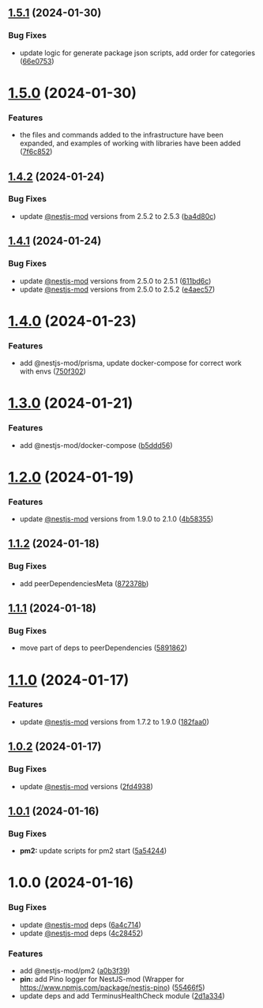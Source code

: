 ## [1.5.1](https://github.com/nestjs-mod/nestjs-mod-contrib/compare/pm2-v1.5.0...pm2-v1.5.1) (2024-01-30)


### Bug Fixes

* update logic for generate package json scripts, add order for categories ([66e0753](https://github.com/nestjs-mod/nestjs-mod-contrib/commit/66e07536875d5574fefb6e307e6dfd17c1596ca8))

# [1.5.0](https://github.com/nestjs-mod/nestjs-mod-contrib/compare/pm2-v1.4.2...pm2-v1.5.0) (2024-01-30)


### Features

* the files and commands added to the infrastructure have been expanded, and examples of working with libraries have been added ([7f6c852](https://github.com/nestjs-mod/nestjs-mod-contrib/commit/7f6c8522f51397ef78a36d6bae09a62f19418518))

## [1.4.2](https://github.com/nestjs-mod/nestjs-mod-contrib/compare/pm2-v1.4.1...pm2-v1.4.2) (2024-01-24)


### Bug Fixes

* update [@nestjs-mod](https://github.com/nestjs-mod) versions from 2.5.2 to 2.5.3 ([ba4d80c](https://github.com/nestjs-mod/nestjs-mod-contrib/commit/ba4d80c6fb0c0fcd2dc608efa5abf581bb01bc43))

## [1.4.1](https://github.com/nestjs-mod/nestjs-mod-contrib/compare/pm2-v1.4.0...pm2-v1.4.1) (2024-01-24)


### Bug Fixes

* update [@nestjs-mod](https://github.com/nestjs-mod) versions from 2.5.0 to 2.5.1 ([611bd6c](https://github.com/nestjs-mod/nestjs-mod-contrib/commit/611bd6ccf9fc78c63b7666625874e68420f5a357))
* update [@nestjs-mod](https://github.com/nestjs-mod) versions from 2.5.0 to 2.5.2 ([e4aec57](https://github.com/nestjs-mod/nestjs-mod-contrib/commit/e4aec57531c6fbb456fb1e4d19c3984e9533dd9b))

# [1.4.0](https://github.com/nestjs-mod/nestjs-mod-contrib/compare/pm2-v1.3.0...pm2-v1.4.0) (2024-01-23)


### Features

* add @nestjs-mod/prisma, update docker-compose for correct work with envs ([750f302](https://github.com/nestjs-mod/nestjs-mod-contrib/commit/750f3022e42dd7af3aca2344d92bb1406b9009cc))

# [1.3.0](https://github.com/nestjs-mod/nestjs-mod-contrib/compare/pm2-v1.2.0...pm2-v1.3.0) (2024-01-21)


### Features

* add @nestjs-mod/docker-compose ([b5ddd56](https://github.com/nestjs-mod/nestjs-mod-contrib/commit/b5ddd569e4374939e5760b13bbd1246dd59673d3))

# [1.2.0](https://github.com/nestjs-mod/nestjs-mod-contrib/compare/pm2-v1.1.2...pm2-v1.2.0) (2024-01-19)


### Features

* update [@nestjs-mod](https://github.com/nestjs-mod) versions from 1.9.0 to 2.1.0 ([4b58355](https://github.com/nestjs-mod/nestjs-mod-contrib/commit/4b58355f755d25ac94fe9267efb9439e23c73a21))

## [1.1.2](https://github.com/nestjs-mod/nestjs-mod-contrib/compare/pm2-v1.1.1...pm2-v1.1.2) (2024-01-18)


### Bug Fixes

* add peerDependenciesMeta ([872378b](https://github.com/nestjs-mod/nestjs-mod-contrib/commit/872378be9bba0a20e581ad662745ee9b155afff1))

## [1.1.1](https://github.com/nestjs-mod/nestjs-mod-contrib/compare/pm2-v1.1.0...pm2-v1.1.1) (2024-01-18)


### Bug Fixes

* move part of deps to peerDependencies ([5891862](https://github.com/nestjs-mod/nestjs-mod-contrib/commit/58918621da29ede968c04f9e00c5b6dfa0bd80de))

# [1.1.0](https://github.com/nestjs-mod/nestjs-mod-contrib/compare/pm2-v1.0.2...pm2-v1.1.0) (2024-01-17)


### Features

* update [@nestjs-mod](https://github.com/nestjs-mod) versions from 1.7.2 to 1.9.0 ([182faa0](https://github.com/nestjs-mod/nestjs-mod-contrib/commit/182faa05ab60dd8e2f13f3fb04b472a7a05f6a75))

## [1.0.2](https://github.com/nestjs-mod/nestjs-mod-contrib/compare/pm2-v1.0.1...pm2-v1.0.2) (2024-01-17)


### Bug Fixes

* update [@nestjs-mod](https://github.com/nestjs-mod) versions ([2fd4938](https://github.com/nestjs-mod/nestjs-mod-contrib/commit/2fd4938860367bffb40cff131a1b248a9add062e))

## [1.0.1](https://github.com/nestjs-mod/nestjs-mod-contrib/compare/pm2-v1.0.0...pm2-v1.0.1) (2024-01-16)


### Bug Fixes

* **pm2:** update scripts for pm2 start ([5a54244](https://github.com/nestjs-mod/nestjs-mod-contrib/commit/5a542440ca811a2e22865fa5f42a44d89d268b1a))

# 1.0.0 (2024-01-16)


### Bug Fixes

* update [@nestjs-mod](https://github.com/nestjs-mod) deps ([6a4c714](https://github.com/nestjs-mod/nestjs-mod-contrib/commit/6a4c714ca98be0b871e2f5ab5dabf3339337fee5))
* update [@nestjs-mod](https://github.com/nestjs-mod) deps ([4c28452](https://github.com/nestjs-mod/nestjs-mod-contrib/commit/4c28452792a17d311ae825f5d100be537f682e07))


### Features

* add @nestjs-mod/pm2 ([a0b3f39](https://github.com/nestjs-mod/nestjs-mod-contrib/commit/a0b3f392976d9380f2f7efb3c1ed5825e741e87e))
* **pin:** add Pino logger for NestJS-mod (Wrapper for https://www.npmjs.com/package/nestjs-pino) ([55466f5](https://github.com/nestjs-mod/nestjs-mod-contrib/commit/55466f52ccf1792a5a4f32df80e574be4da71952))
* update deps and add TerminusHealthCheck module ([2d1a334](https://github.com/nestjs-mod/nestjs-mod-contrib/commit/2d1a334291246adf3e7e3ccd83346eda113ad31a))
